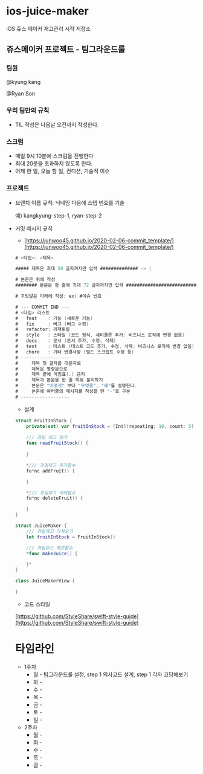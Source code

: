 # ios-juice-maker
iOS 쥬스 메이커 재고관리 시작 저장소

## 쥬스메이커 프로젝트 - 팀그라운드룰

### 팀원

@kyung kang 

@Ryan Son 

### ****우리 팀만의 규칙****

- TIL 작성은 다음날 오전까지 작성한다.

### ****스크럼****

- 매일 9시 10분에 스크럼을 진행한다
- 최대 20분을 초과하지 않도록 한다.
- 어제 한 일, 오늘 할 일, 컨디션, 기술적 이슈

### ****프로젝트****

- 브랜치 이름 규칙: 닉네임 다음에 스텝 번호를 기술

    예) kangkyung-step-1, ryan-step-2

- 커밋 메시지 규칙
    - [https://junwoo45.github.io/2020-02-06-commit_template/](https://junwoo45.github.io/2020-02-06-commit_template/)

    ```swift
    # <타입>: <제목>

    ##### 제목은 최대 50 글자까지만 입력 ############## -> |

    # 본문은 위에 작성
    ######## 본문은 한 줄에 최대 72 글자까지만 입력 ########################### -> |

    # 꼬릿말은 아래에 작성: ex) #이슈 번호

    # --- COMMIT END ---
    # <타입> 리스트
    #   feat    : 기능 (새로운 기능)
    #   fix     : 버그 (버그 수정)
    #   refactor: 리팩토링
    #   style   : 스타일 (코드 형식, 세미콜론 추가: 비즈니스 로직에 변경 없음)
    #   docs    : 문서 (문서 추가, 수정, 삭제)
    #   test    : 테스트 (테스트 코드 추가, 수정, 삭제: 비즈니스 로직에 변경 없음)
    #   chore   : 기타 변경사항 (빌드 스크립트 수정 등)
    # ------------------
    #     제목 첫 글자를 대문자로
    #     제목은 명령문으로
    #     제목 끝에 마침표(.) 금지
    #     제목과 본문을 한 줄 띄워 분리하기
    #     본문은 "어떻게" 보다 "무엇을", "왜"를 설명한다.
    #     본문에 여러줄의 메시지를 작성할 땐 "-"로 구분
    # ------------------
    ```

    - 설계

    ```swift
    struct FruitInStock {
    	private(set) var fruitInStock = [Int](repeating: 10, count: 5)
    	
    	/// 과일 재고 읽기 
    	func readFruitStock() {
    	
    	}

    	*/// 과일재고 추가함수
    	fu*nc addFruit() {

    	}

    	*/// 과일재고 삭제함수
    	fu*nc deleteFruit() {

    	}
    }

    struct JuiceMaker {
    	/// 과일재고 가져오기
    	let fruitInStock = FruitInStock()

    	/// 과일쥬스 제조함수
    	*func makeJuice() {

    	}*
    }

    class JuiceMakerView {

    }
    ```

    - 코드 스타일

    [https://github.com/StyleShare/swift-style-guide](https://github.com/StyleShare/swift-style-guide)

    # 타임라인

    - 1주차
        - 월 - 팀그라운드룰 설정, step 1 의사코드 설계, step 1 각자 코딩해보기
        - 화 -
        - 수 -
        - 목 -
        - 금 -
        - 토 -
        - 일 -
    - 2주차
        - 월 -
        - 화 -
        - 수 -
        - 목 -
        - 금 -
